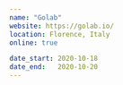 ```yaml
---
name: "Golab"
website: https://golab.io/
location: Florence, Italy
online: true

date_start: 2020-10-18
date_end:   2020-10-20
---
```

